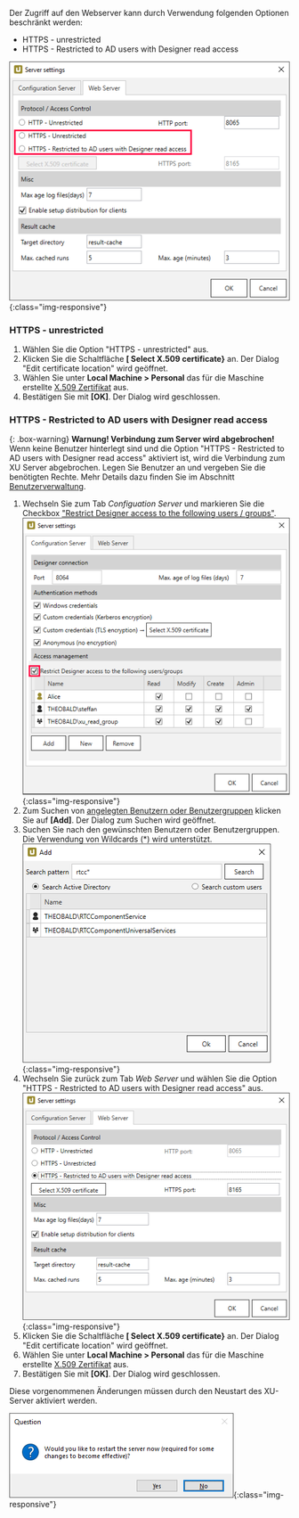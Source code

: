 Der Zugriff auf den Webserver kann durch Verwendung folgenden Optionen beschränkt werden:

- HTTPS - unrestricted
- HTTPS - Restricted to AD users with Designer read access

![webserver settings](/img/content/xu/server-settings-security.png){:class="img-responsive"}

### HTTPS - unrestricted
1. Wählen Sie die Option "HTTPS - unrestricted" aus.
2. Klicken Sie die Schaltfläche **[ Select X.509 certificate}** an. Der Dialog "Edit certificate location" wird geöffnet.
3. Wählen Sie unter **Local Machine > Personal** das für die Maschine erstellte [X.509 Zertifikat](./x.509-zertifikat-installieren) aus.
4. Bestätigen Sie mit **[OK]**. Der Dialog wird geschlossen.

### HTTPS - Restricted to AD users with Designer read access 

{: .box-warning}
**Warnung! Verbindung zum Server wird abgebrochen!** <br>
Wenn keine Benutzer hinterlegt sind und die Option "HTTPS - Restricted to AD users with Designer read access" aktiviert ist, wird die Verbindung zum XU Server abgebrochen.
Legen Sie Benutzer an und vergeben Sie die benötigten Rechte. Mehr Details dazu finden Sie im Abschnitt [Benutzerverwaltung](./sicherheit/benutzerverwaltung).


1. Wechseln Sie zum Tab *Configuation Server* und markieren Sie die Checkbox ["Restrict Designer access to the following users / groups"](./zugriffsverwaltung).
![configuration server tab](/img/content/xu/server-settings-configuration-tab.png){:class="img-responsive"}
2. Zum Suchen von [angelegten Benutzern oder Benutzergruppen](./sicherheit/benutzerverwaltung) klicken Sie auf **[Add]**. Der Dialog zum Suchen wird geöffnet. 
3. Suchen Sie nach den gewünschten Benutzern oder Benutzergruppen. Die Verwendung von Wildcards (*) wird unterstützt.
![Add Window](/img/content/xu/add-user.png){:class="img-responsive"}
4. Wechseln Sie zurück zum Tab *Web Server* und wählen Sie die Option "HTTPS - Restricted to AD users with Designer read access" aus.
![webserver settings https](/img/content/xu/server-settings-security-https.png){:class="img-responsive"}
5. Klicken Sie die Schaltfläche **[ Select X.509 certificate}** an. Der Dialog "Edit certificate location" wird geöffnet.
6. Wählen Sie unter **Local Machine > Personal** das für die Maschine erstellte [X.509 Zertifikat](./x.509-zertifikat-installieren) aus.
7. Bestätigen Sie mit **[OK]**. Der Dialog wird geschlossen.

Diese vorgenommenen Änderungen müssen durch den Neustart des XU-Server aktiviert werden.  

![Question Bild](/img/content/xu/restart-server.png){:class="img-responsive"}



 

